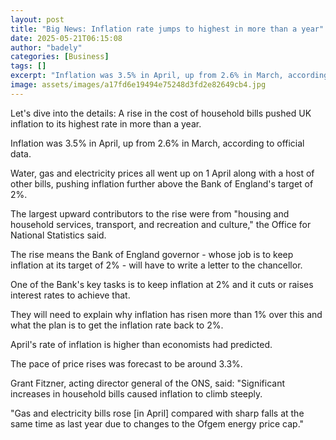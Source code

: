 ```yaml
---
layout: post
title: "Big News: Inflation rate jumps to highest in more than a year"
date: 2025-05-21T06:15:08
author: "badely"
categories: [Business]
tags: []
excerpt: "Inflation was 3.5% in April, up from 2.6% in March, according to official figures."
image: assets/images/a17fd6e19494e75248d3fd2e82649cb4.jpg
---
```


Let's dive into the details: A rise in the cost of household bills pushed UK inflation to its highest rate in more than a year.

Inflation was 3.5% in April, up from 2.6% in March, according to official data.

Water, gas and electricity prices all went up on 1 April along with a host of other bills, pushing inflation further above the Bank of England's target of 2%.

The largest upward contributors to the rise were from "housing and household services, transport, and recreation and culture," the Office for National Statistics said.

The rise means the Bank of England governor - whose job is to keep inflation at its target of 2% - will have to write a letter to the chancellor.

One of the Bank's key tasks is to keep inflation at 2% and it cuts or raises interest rates to achieve that.

They will need to explain why inflation has risen more than 1% over this and what the plan is to get the inflation rate back to 2%.

April's rate of inflation is higher than economists had predicted.

The pace of price rises was forecast to be around 3.3%.

Grant Fitzner, acting director general of the ONS, said: "Significant increases in household bills caused inflation to climb steeply.

"Gas and electricity bills rose [in April] compared with sharp falls at the same time as last year due to changes to the Ofgem energy price cap."

